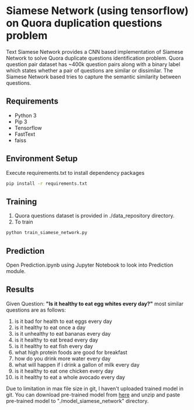 # Siamese Network (using tensorflow) on Quora duplication questions problem
Text Siamese Network provides a CNN based implementation of Siamese Network to solve Quora duplicate questions identification problem.
Quora question pair dataset has ~400k question pairs along with a binary label which states whether a pair of questions are similar or dissimilar. The Siamese Network based tries to capture the semantic similarity between questions.

## Requirements
- Python 3
- Pip 3
- Tensorflow
- FastText
- faiss

## Environment Setup
Execute requirements.txt to install dependency packages
```bash
pip install -r requirements.txt
```

## Training
1. Quora questions dataset is provided in ./data_repository directory. 
2. To train 
```bash
python train_siamese_network.py
```
## Prediction
Open Prediction.ipynb using Jupyter Notebook to look into Prediction module.

## Results
Given Question: **"Is it healthy to eat egg whites every day?"** most similar questions are as follows:
1. is it bad for health to eat eggs every day
2. is it healthy to eat once a day
3. is it unhealthy to eat bananas every day
4. is it healthy to eat bread every day
5. is it healthy to eat fish every day
6. what high protein foods are good for breakfast
7. how do you drink more water every day
8. what will happen if i drink a gallon of milk every day
9. is it healthy to eat one chicken every day
10. is it healthy to eat a whole avocado every day

Due to limitation in max file size in git, I haven't uploaded trained model in git. You can download pre-trained model from [here](https://drive.google.com/drive/folders/1FEdvcQt-tbNCZeUKhawFxyAn6Dn7H08I?usp=sharing) and unzip and paste pre-trained model to "./model_siamese_network" directory.






